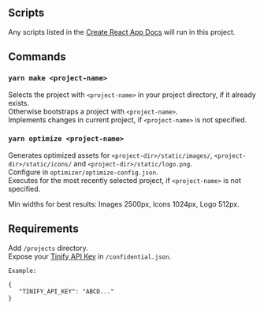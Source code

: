 ## Scripts

Any scripts listed in the [Create React App Docs](https://github.com/facebook/create-react-app) will run in this project.

## Commands

### `yarn make <project-name>`


Selects the project with ```<project-name>``` in your project directory, if it already exists.<br />
Otherwise bootstraps a project with ```<project-name>```.<br />
Implements changes in current project, if ```<project-name>``` is not specified.

### `yarn optimize <project-name>`

Generates optimized assets for ```<project-dir>/static/images/```, ```<project-dir>/static/icons/``` and ```<project-dir>/static/logo.png```.<br />
Configure in ```optimizer/optimize-config.json```.<br />
Executes for the most recently selected project, if ```<project-name>``` is not specified.

Min widths for best results: Images 2500px, Icons 1024px, Logo 512px.

## Requirements

Add ```/projects``` directory.<br />
Expose your [Tinify API Key](https://tinypng.com/developers) in ```/confidential.json```.

```
Example:

{
   "TINIFY_API_KEY": "ABCD..."
}
```
